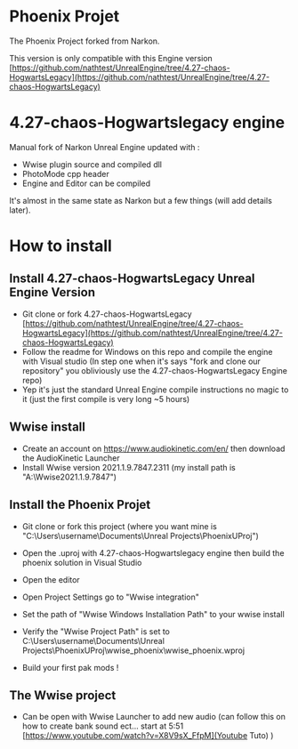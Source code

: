 # Phoenix Projet

The Phoenix Project forked from Narkon.

This version is only compatible with this Engine version [https://github.com/nathtest/UnrealEngine/tree/4.27-chaos-HogwartsLegacy](https://github.com/nathtest/UnrealEngine/tree/4.27-chaos-HogwartsLegacy)

# 4.27-chaos-Hogwartslegacy engine

Manual fork of Narkon Unreal Engine updated with :
- Wwise plugin source and compiled dll
- PhotoMode cpp header
- Engine and Editor can be compiled

It's almost in the same state as Narkon but a few things (will add details later).


# How to install

## Install 4.27-chaos-HogwartsLegacy Unreal Engine Version

- Git clone or fork 4.27-chaos-HogwartsLegacy [https://github.com/nathtest/UnrealEngine/tree/4.27-chaos-HogwartsLegacy](https://github.com/nathtest/UnrealEngine/tree/4.27-chaos-HogwartsLegacy)
- Follow the readme for Windows on this repo and compile the engine with Visual studio (In step one when it's says "fork and clone our repository" you obliviously use the 4.27-chaos-HogwartsLegacy Engine repo)
- Yep it's just the standard Unreal Engine compile instructions no magic to it (just the first compile is very long ~5 hours) 

## Wwise install
- Create an account on https://www.audiokinetic.com/en/ then download the AudioKinetic Launcher
- Install Wwise version 2021.1.9.7847.2311 (my install path is "A:\Wwise2021.1.9.7847")

## Install the Phoenix Projet

- Git clone or fork this project (where you want mine is "C:\Users\username\Documents\Unreal Projects\PhoenixUProj\")
- Open the .uproj with 4.27-chaos-Hogwartslegacy engine then build the phoenix solution in Visual Studio

- Open the editor
- Open Project Settings go to "Wwise integration"
- Set the path of "Wwise Windows Installation Path" to your wwise install
- Verify the "Wwise Project Path" is set to C:\Users\username\Documents\Unreal Projects\PhoenixUProj\wwise_phoenix\wwise_phoenix.wproj

- Build your first pak mods !

## The Wwise project
- Can be open with Wwise Launcher to add new audio (can follow this on how to create bank sound ect... start at 5:51 [https://www.youtube.com/watch?v=X8V9sX_FfpM](Youtube Tuto) )
